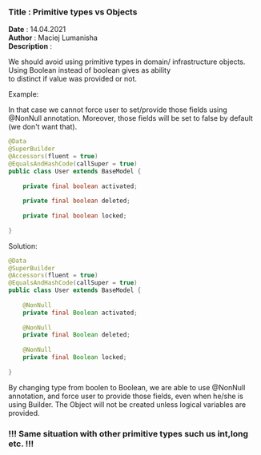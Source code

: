 <h3><b>Title</b> : Primitive types vs Objects</h3>
<b>Date</b> : 14.04.2021<br>
<b>Author</b> : Maciej Lumanisha<br>
<b>Description</b> :<br>

We should avoid using primitive types in domain/ infrastructure objects. Using Boolean instead of boolean gives as
ability<br>
to distinct if value was provided or not.

Example:

In that case we cannot force user to set/provide those fields using @NonNull annotation. Moreover, those fields will be
set to false by default (we don't want that).

```java
@Data
@SuperBuilder
@Accessors(fluent = true)
@EqualsAndHashCode(callSuper = true)
public class User extends BaseModel {
	
	private final boolean activated;
	
	private final boolean deleted;
	
	private final boolean locked;
	
}
```

Solution:

```java
@Data
@SuperBuilder
@Accessors(fluent = true)
@EqualsAndHashCode(callSuper = true)
public class User extends BaseModel {
	
	@NonNull
	private final Boolean activated;
	
	@NonNull
	private final Boolean deleted;
	
	@NonNull
	private final Boolean locked;
	
}
```

By changing type from boolen to Boolean, we are able to use @NonNull annotation, and force user to provide those fields,
even when he/she is using Builder. The Object will not be created unless logical variables are provided.


<h3> !!! Same situation with other primitive types such us int,long etc. !!! </h3>

